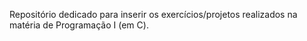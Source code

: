 Repositório dedicado para inserir os exercícios/projetos realizados na matéria de Programação I (em C).
